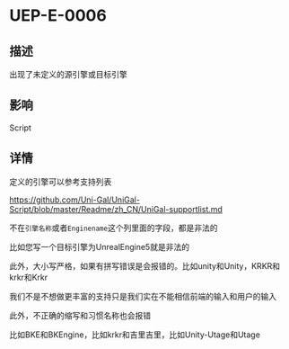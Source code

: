 # UEP-E-0006

## 描述

出现了未定义的源引擎或目标引擎

## 影响

Script

## 详情

定义的引擎可以参考支持列表

https://github.com/Uni-Gal/UniGal-Script/blob/master/Readme/zh_CN/UniGal-supportlist.md

不在```引擎名称```或者```Enginename```这个列里面的字段，都是非法的

比如您写一个目标引擎为UnrealEngine5就是非法的

此外，大小写严格，如果有拼写错误是会报错的。比如unity和Unity，KRKR和krkr和Krkr

我们不是不想做更丰富的支持只是我们实在不能相信前端的输入和用户的输入

此外，不正确的缩写和习惯名称也会报错

比如BKE和BKEngine，比如krkr和吉里吉里，比如Unity-Utage和Utage
